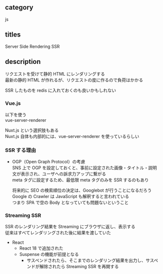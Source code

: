 ## category

js

## titles

Server Side Rendering
SSR

## description

リクエストを受けて静的 HTML にレンダリングする  
最新の静的 HTML が作れるが、リクエストの度に作るので負荷はかかる

SSR したものを redis に入れておくのも良いかもしれない

### Vue.js

以下を使う  
vue-server-renderer

Nuxt.js という選択肢もある  
Nuxt.js 自体も内部的には、vue-server-renderer を使っているらしい

### SSR する理由

- OGP（Open Graph Protocol）の考慮  
  SNS 上で OGP を設定しておくと、事前に設定された画像・タイトル・説明文が表示され、ユーザへの訴求力アップに繋がる  
  meta タグに設定するため、最低限 meta タグのみを SSR するのもあり

  将来的に SEO の検索順位の決定は、Googlebot が行うことになるだろう  
  Google の Crawler は JavaScript も解釈すると言われている  
  つまり SPA で空の Body となっていても問題ないということ

### Streaming SSR

SSR のレンダリング結果を Streaming にブラウザに返し、表示する  
従来はすべてレンダリングされた後に結果を渡していた

- React
  - React 18 で追加された
  - Suspense の機能が前提となる
    - サスペンドされたら、そこまでのレンダリング結果を出力し、サスペンドが解除されたら Streaming SSR を再開する
